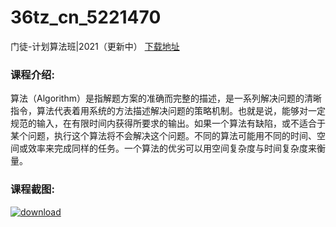 # 36tz_cn_5221470
门徒-计划算法班|2021（更新中）
[下载地址](http://www.36tz.cn/article/5221470 "下载地址")
### 课程介绍:
算法（Algorithm）是指解题方案的准确而完整的描述，是一系列解决问题的清晰指令，算法代表着用系统的方法描述解决问题的策略机制。也就是说，能够对一定规范的输入，在有限时间内获得所要求的输出。如果一个算法有缺陷，或不适合于某个问题，执行这个算法将不会解决这个问题。不同的算法可能用不同的时间、空间或效率来完成同样的任务。一个算法的优劣可以用空间复杂度与时间复杂度来衡量。

### 课程截图:
[![download](http://36tz.cn/muke_img/2021_11_2.png "下载地址")](http://www.36tz.cn "下载地址")
